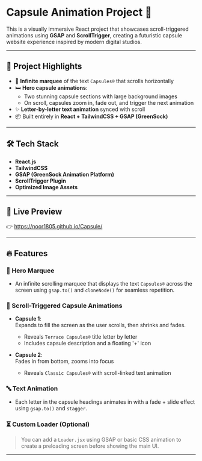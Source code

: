 # Capsule Animation Project 🚀

This is a visually immersive React project that showcases scroll-triggered animations using **GSAP** and **ScrollTrigger**, creating a futuristic capsule website experience inspired by modern digital studios.

---

## 🧠 Project Highlights

- 🔁 **Infinite marquee** of the text `Capsules®` that scrolls horizontally
- 🛏️ **Hero capsule animations**:
  - Two stunning capsule sections with large background images
  - On scroll, capsules zoom in, fade out, and trigger the next animation
- ✨ **Letter-by-letter text animation** synced with scroll
- 📦 Built entirely in **React + TailwindCSS + GSAP (GreenSock)**

---

## 🛠 Tech Stack

- **React.js**
- **TailwindCSS**
- **GSAP (GreenSock Animation Platform)**
- **ScrollTrigger Plugin**
- **Optimized Image Assets**

---

## 📸 Live Preview

👉 https://noor1805.github.io/Capsule/

---

## 🔥 Features

### 🎥 Hero Marquee

- An infinite scrolling marquee that displays the text `Capsules®` across the screen using `gsap.to()` and `cloneNode()` for seamless repetition.

### 🪩 Scroll-Triggered Capsule Animations

- **Capsule 1**:  
  Expands to fill the screen as the user scrolls, then shrinks and fades.
  - Reveals `Terrace Capsules®` title letter by letter
  - Includes capsule description and a floating '+' icon

- **Capsule 2**:  
  Fades in from bottom, zooms into focus
  - Reveals `Classic Capsules®` with scroll-linked text animation

### 🔤 Text Animation

- Each letter in the capsule headings animates in with a fade + slide effect using `gsap.to()` and `stagger`.

### ⏳ Custom Loader (Optional)

> You can add a `Loader.jsx` using GSAP or basic CSS animation to create a preloading screen before showing the main UI.

---


